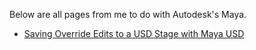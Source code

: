 Below are all pages from me to do with Autodesk's Maya.

* [Saving Override Edits to a USD Stage with Maya USD](./MayaUSDOverrides/README.md)
